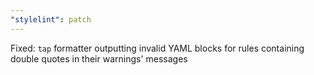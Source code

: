 ```yaml
---
"stylelint": patch
---
```


Fixed: `tap` formatter outputting invalid YAML blocks for rules containing double quotes in their warnings' messages
